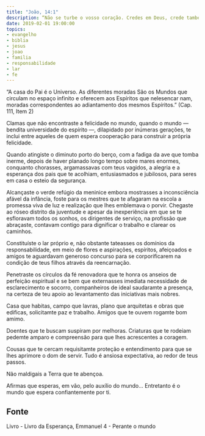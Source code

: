 ```yaml
---
title: "João, 14:1"
description: “Não se turbe o vosso coração. Credes em Deus, crede também em mim.” Jesus
date: 2019-02-01 19:00:00
topics: 
- evangelho
- biblia
- jesus
- joao
- familia
- responsabilidade
- lar
- fe
---
```



“A casa do Pai é o Universo. As diferentes moradas São os Mundos que circulam
no espaço infinito e oferecem aos Espíritos que nelesencar nam, moradas 
correspondentes ao adiantamento dos mesmos Espíritos.” (Cap. 111, Item 2)

Clamas que não encontraste a felicidade no mundo, quando o mundo —
bendita universidade do espírito —, dilapidado por inúmeras gerações, te inclui
entre aqueles de quem espera cooperação para construir a própria felicidade.

Quando atingiste o diminuto porto do berço, com a fadiga da ave que tomba
inerme, depois de haver planado longo tempo sobre mares enormes, conquanto
chorasses, argamassavas com teus vagidos, a alegria e a esperança dos pais que te
acolhiam, entusiasmados e jubilosos, para seres em casa o esteio da segurança.

Alcançaste o verde refúgio da meninice embora mostrasses a inconsciência
afável da infância, foste para os mestres que te afagaram na escola a promessa viva
de luz e realização que lhes emblemava o porvir. Chegaste ao róseo distrito da
juventude e apesar da inexperiência em que se te esfloravam todos os sonhos, os
dirigentes de serviço, na profissão que abraçaste, contavam contigo para dignificar o
trabalho e clarear os caminhos.

Constituíste o lar próprio e, não obstante tateasses os domínios da
responsabilidade, em meio de flores e aspirações, espíritos, afeiçoados e amigos te
aguardavam generoso concurso para se corporificarem na condição de teus filhos
através da reencarnação.

Penetraste os círculos da fé renovadora que te honra os anseios de perfeição
espiritual e se bem que externasses imediata necessidade de esclarecimento e
socorro, companheiros de ideal saudaram­te a presença, na certeza de teu apoio ao
levantamento das iniciativas mais nobres.

Casa que habitas, campo que lavras, plano que arquitetas e obras que
edificas, solicitam­te paz e trabalho. Amigos que te ouvem rogam­te bom amimo.

Doentes que te buscam suspiram por melhoras. Criaturas que te rodeiam pedem­te
amparo e compreensão para que lhes acrescentes a coragem.

Cousas que te cercam requisitam­te proteção e entendimento para que se
lhes aprimore o dom de servir. Tudo é ansiosa expectativa, ao redor de teus passos.

Não maldigais a Terra que te abençoa.

Afirmas que esperas, em vão, pelo auxílio do mundo... Entretanto é o
mundo que espera confiantemente por ti.



## Fonte
Livro - Livro da Esperança, Emmanuel
4 - Perante o mundo
